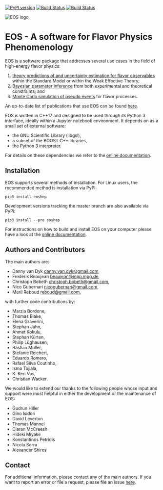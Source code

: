 [![PyPI version](https://badge.fury.io/py/eoshep.svg)](https://badge.fury.io/py/eoshep)
[![Build Status](https://github.com/eos/eos/actions/workflows/manylinux-build+check+deploy.yaml/badge.svg)](https://github.com/eos/eos/actions/workflows/manylinux-build+check+deploy.yaml)
[![Build Status](https://github.com/eos/eos/actions/workflows/ubuntu-build+check+deploy.yaml/badge.svg)](https://github.com/eos/eos/actions/workflows/ubuntu-build+check+deploy.yaml)

![EOS logo](https://eos.github.io/images/github-eos-logo.png)

EOS - A software for Flavor Physics Phenomenology
=================================================

EOS is a software package that addresses several use cases in the field of
high-energy flavor physics:

 1. [theory predictions of and uncertainty estimation for flavor observables](https://eos.github.io/doc/use-cases.html#theory-predictions-and-their-uncertainties)
   within the Standard Model or within the Weak Effective Theory;
 2. [Bayesian parameter inference](https://eos.github.io/doc/use-cases.html#parameter-inference)
    from both experimental and theoretical constraints; and
 3. [Monte Carlo simulation of pseudo events](https://eos.github.io/doc/use-cases.html#pseudo-event-simulation) for flavor processes.

An up-to-date list of publications that use EOS can be found [here](https://eos.github.io/publications/).

EOS is written in C++17 and designed to be used through its Python 3 interface,
ideally within a Jupyter notebook environment.
It depends on as a small set of external software:

 - the GNU Scientific Library (libgsl),
 - a subset of the BOOST C++ libraries,
 - the Python 3 interpreter.

For details on these dependencies we refer to the [online documentation](https://eos.github.io/doc/installation.html#installing-the-dependencies-on-linux).

Installation
------------

EOS supports several methods of installation. For Linux users, the recommended method
is installation via PyPI:
```
pip3 install eoshep
```
Development versions tracking the master branch are also available via PyPi:
```
pip3 install --pre eoshep
```

For instructions on how to build and install EOS on your computer please have a
look at the [online documentation](https://eos.github.io/doc/installation.html).

Authors and Contributors
------------------------

The main authors are:

 * Danny van Dyk <danny.van.dyk@gmail.com>,
 * Frederik Beaujean <beaujean@mpp.mpg.de>,
 * Christoph Bobeth <christoph.bobeth@gmail.com>,
 * Nico Gubernari <nicogubernari@gmail.com>,
 * Meril Reboud <reboud@gmail.com>,

with further code contributions by:

 * Marzia Bordone,
 * Thomas Blake,
 * Elena Graverini,
 * Stephan Jahn,
 * Ahmet Kokulu,
 * Stephan Kürten,
 * Philip Lüghausen,
 * Bastian Müller,
 * Stefanie Reichert,
 * Eduardo Romero,
 * Rafael Silva Coutinho,
 * Ismo Tojiala,
 * K. Keri Vos,
 * Christian Wacker.

We would like to extend our thanks to the following people whose input and
support were most helpful in either the development or the maintenance of EOS:

 * Gudrun Hiller
 * Gino Isidori
 * David Leverton
 * Thomas Mannel
 * Ciaran McCreesh
 * Hideki Miyake
 * Konstantinos Petridis
 * Nicola Serra
 * Alexander Shires

Contact
-------

For additional information, please contact any of the main authors. If you want to report an
error or file a request, please file an issue [here](https://github.com/eos/eos/issues).
